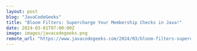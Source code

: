 ```yaml
---
layout: post
blog: "JavaCodeGeeks"
title: "Bloom Filters: Supercharge Your Membership Checks in Java!"
date: 2024-03-01T07:00:00Z
image: images/javacodegeeks.png
remote_url: "https://www.javacodegeeks.com/2024/03/bloom-filters-supercharge-your-membership-checks-in-java.html"
---
```

